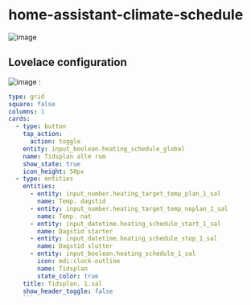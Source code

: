 # home-assistant-climate-schedule

![image](https://user-images.githubusercontent.com/8055470/136662841-b83203ed-4c2a-41e6-9965-7051898d816f.png)

## Lovelace configuration
![image](https://user-images.githubusercontent.com/8055470/136662928-66a89f16-e579-439a-aec7-6098729cf4f9.png)
:
```yaml
type: grid
square: false
columns: 1
cards:
  - type: button
    tap_action:
      action: toggle
    entity: input_boolean.heating_schedule_global
    name: Tidsplan alle rum
    show_state: true
    icon_height: 50px
  - type: entities
    entities:
      - entity: input_number.heating_target_temp_plan_1_sal
        name: Temp. dagstid
      - entity: input_number.heating_target_temp_noplan_1_sal
        name: Temp. nat
      - entity: input_datetime.heating_schedule_start_1_sal
        name: Dagstid starter
      - entity: input_datetime.heating_schedule_stop_1_sal
        name: Dagstid slutter
      - entity: input_boolean.heating_schedule_1_sal
        icon: mdi:clock-outline
        name: Tidsplan
        state_color: true
    title: Tidsplan, 1.sal
    show_header_toggle: false
    ```
   
